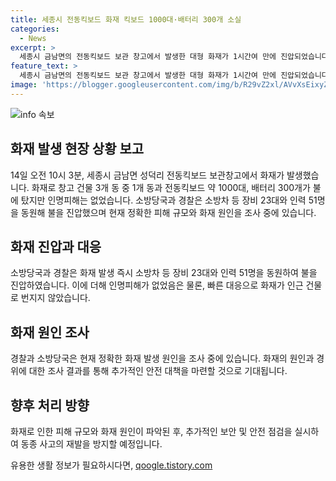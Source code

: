 ```yaml
---
title: 세종시 전동킥보드 화재 킥보드 1000대·배터리 300개 소실
categories:
  - News
excerpt: >
  세종시 금남면의 전동킥보드 보관 창고에서 발생한 대형 화재가 1시간여 만에 진압되었습니다. 화재로 건물과 전동킥보드 약 1000대, 배터리 300개가 피해를 입었지만 인명피해는 없었습니다. 소방당국과 경찰이 23대의 소방차와 51명의 인력을 동원하여 불을 껐으며, 피해 규모와 화재 원인을 조사 중입니다.
feature_text: >
  세종시 금남면의 전동킥보드 보관 창고에서 발생한 대형 화재가 1시간여 만에 진압되었습니다. 화재로 건물과 전동킥보드 약 1000대, 배터리 300개가 피해를 입었지만 인명피해는 없었습니다. 소방당국과 경찰이 23대의 소방차와 51명의 인력을 동원하여 불을 껐으며, 피해 규모와 화재 원인을 조사 중입니다.
image: 'https://blogger.googleusercontent.com/img/b/R29vZ2xl/AVvXsEixyZcFfHzMRdzZMjFBmAUKJYCLCGyLL1o632UiGVXcaFdKo_bkvkuCioo0uUKlGfBVcT3P84aROyZIXSBEx3Aw5nCQ3pTgDom1WDC4m8eifvWiAmWEEVb4x6G_l8C0QH225ldMjyaFvpxGEBGNO37VmDTDMHGhJPq73UglMfDca1-0aw/s1600/blogspot.png'
---
```


<p><img src="https://blogger.googleusercontent.com/img/b/R29vZ2xl/AVvXsEixyZcFfHzMRdzZMjFBmAUKJYCLCGyLL1o632UiGVXcaFdKo_bkvkuCioo0uUKlGfBVcT3P84aROyZIXSBEx3Aw5nCQ3pTgDom1WDC4m8eifvWiAmWEEVb4x6G_l8C0QH225ldMjyaFvpxGEBGNO37VmDTDMHGhJPq73UglMfDca1-0aw/s1600/blogspot.png" alt="info 속보" /></p>

<h2 data-ke-size="size26">화재 발생 현장 상황 보고</h2>

<p data-ke-size="size16">14일 오전 10시 3분, 세종시 금남면 성덕리 전동킥보드 보관창고에서 화재가 발생했습니다. 화재로 창고 건물 3개 동 중 1개 동과 전동킥보드 약 1000대, 배터리 300개가 불에 탔지만 인명피해는 없었습니다. 소방당국과 경찰은 소방차 등 장비 23대와 인력 51명을 동원해 불을 진압했으며 현재 정확한 피해 규모와 화재 원인을 조사 중에 있습니다.</p>

<h2 data-ke-size="size26">화재 진압과 대응</h2>

<p data-ke-size="size16">소방당국과 경찰은 화재 발생 즉시 소방차 등 장비 23대와 인력 51명을 동원하여 불을 진압하였습니다. 이에 더해 인명피해가 없었음은 물론, 빠른 대응으로 화재가 인근 건물로 번지지 않았습니다. </p>

<h2 data-ke-size="size26">화재 원인 조사</h2>

<p data-ke-size="size16">경찰과 소방당국은 현재 정확한 화재 발생 원인을 조사 중에 있습니다. 화재의 원인과 경위에 대한 조사 결과를 통해 추가적인 안전 대책을 마련할 것으로 기대됩니다.</p>

<h2 data-ke-size="size26">향후 처리 방향</h2>

<p data-ke-size="size16">화재로 인한 피해 규모와 화재 원인이 파악된 후, 추가적인 보안 및 안전 점검을 실시하여 동종 사고의 재발을 방지할 예정입니다.</p>
유용한 생활 정보가 필요하시다면, <a href="https://qoogle.tistory.com" rel="dofollow">qoogle.tistory.com</a>


